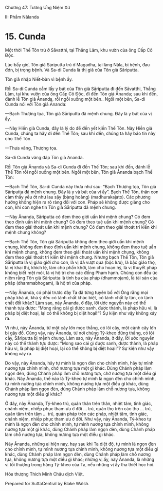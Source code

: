  

Chương 47: Tương Ưng Niệm Xứ

II: Phẩm Nālanda

# 15\. Cunda

Một thời Thế Tôn trú ở Sāvatthi, tại Thắng Lâm, khu vườn của ông Cấp Cô Ðộc.

Lúc bấy giờ, Tôn giả Sāriputta trú ở Magadha, tại làng Nàla, bị bệnh, đau đớn, bị trọng bệnh. Và Sa-di Cunda là thị giả của Tôn giả Sāriputta.

Tôn giả nhập Niết-bàn vì bệnh ấy.

Rồi Sa-di Cunda cầm lấy y bát của Tôn giả Sāriputta đi đến Sāvatthi, Thắng Lâm, tại khu vườn của ông Cấp Cô Ðộc, đi đến Tôn giả Ānanda; sau khi đến, đảnh lễ Tôn giả Ānanda, rồi ngồi xuống một bên.. Ngồi một bên, Sa-di Cunda nói với Tôn giả Ānanda:

—Bạch Thượng tọa, Tôn giả Sāriputta đã mệnh chung. Ðây là y bát của vị ấy.

—Này Hiền giả Cunda, đây là lý do để đến yết kiến Thế Tôn. Này Hiền giả Cunda, chúng ta hãy đi đến Thế Tôn; sau khi đến, chúng ta hãy báo tin này cho Thế Tôn.

—Thưa vâng, Thượng tọa.

Sa-di Cunda vâng đáp Tôn giả Ānanda.

Rồi Tôn giả Ānanda và Sa-di Cunda đi đến Thế Tôn; sau khi đến, đảnh lễ Thế Tôn rồi ngồi xuống một bên. Ngồi một bên, Tôn giả Ānanda bạch Thế Tôn:

—Bạch Thế Tôn, Sa-di Cunda này thưa như sau: “Bạch Thượng tọa, Tôn giả Sāriputta đã mệnh chung. Ðây là y và bát của vị ấy”. Bạch Thế Tôn, thân con cảm thấy yếu ớt như lau sậy (bàng hoàng) (madhurakajato). Các phương hướng không hiện ra rõ ràng đối với con. Pháp sẽ không được giảng cho con, khi con nghe tin Tôn giả Sāriputta đã mệnh chung.

—Này Ānanda, Sāriputta có đem theo giới uẩn khi mệnh chung? Có đem theo định uẩn khi mệnh chung? Có đem theo tuệ uẩn khi mệnh chung? Có đem theo giải thoát uẩn khi mệnh chung? Có đem theo giải thoát tri kiến khi mệnh chung không?

—Bạch Thế Tôn, Tôn giả Sāriputta không đem theo giới uẩn khi mệnh chung, không đem theo định uẩn khi mệnh chung, không đem theo tuệ uẩn khi mệnh chung, không đem theo giải thoát uẩn khi mệnh chung, không đem theo giải thoát tri kiến khi mệnh chung. Nhưng bạch Thế Tôn, Tôn giả Sāriputta là vị giáo giới cho con, là vị đã vượt qua (bộc lưu), là bậc giáo thọ, là vị khai thị, khích lệ, làm cho phấn khởi, làm cho hoan hỷ, là vị thuyết pháp không biết mệt mỏi, là vị hộ trì cho các đồng Phạm hạnh. Chúng con đều ức niệm rằng Tôn giả Sāriputta là tinh ba của pháp (dhammojam), là tài sản của pháp (dhammabhogam), là hộ trì của pháp.

—Này Ānanda, có phải trước đây Ta đã từng tuyên bố với Ông rằng mọi pháp khả ái, khả ý đều có tánh chất khác biệt, có tánh chất ly tán, có tánh chất đổi khác? Làm sao, này Ānanda, ở đây, lời ước nguyền này có thể thành tựu được: “Mong rằng cái gì được sanh, được thành, là pháp hữu vi, là pháp bị diệt hoại, lại có thể không bị diệt hoại!”? Sự kiện như vậy không xảy ra.

Ví như, này Ānanda, từ một cây lớn mọc thẳng, có lõi cây, một cành cây lớn bị gãy đổ. Cũng vậy, này Ānanda, từ nơi chúng Tỷ-kheo đứng thẳng, có lõi cây, Sāriputta bị mệnh chung. Làm sao, này Ānanda, ở đây, lời ước nguyền này có thể thành tựu được: “Mong sao cái gì được sanh, được thành, là pháp hữu vi, là pháp bị diệt hoại, lại có thể không bị diệt hoại!”? Sự kiện như vậy không xảy ra.

Do vậy, này Ānanda, hãy tự mình là ngọn đèn cho chính mình, hãy tự mình nương tựa chính mình, chớ nương tựa một gì khác. Dùng Chánh pháp làm ngọn đèn, dùng Chánh pháp làm chỗ nương tựa, chớ nương tựa một điều gì khác. Này Ānanda, thế nào là Tỷ-kheo tự mình là ngọn đèn cho chính mình, tự mình nương tựa chính mình, không nương tựa một điều gì khác, dùng Chánh pháp làm ngọn đèn, dùng Chánh pháp làm chỗ nương tựa, không nương tựa một điều gì khác?

Ở đây, này Ānanda, Tỷ-kheo trú, quán thân trên thân, nhiệt tâm, tỉnh giác, chánh niệm, nhiếp phục tham ưu ở đời … trú, quán thọ trên các thọ … trú, quán tâm trên tâm … trú, quán pháp trên các pháp, nhiệt tâm, tỉnh giác, chánh niệm, nhiếp phục tham ưu ở đời. Như vậy, này Ānanda, Tỷ-kheo tự mình là ngọn đèn cho chính mình, tự mình nương tựa chính mình, không nương tựa một gì khác, dùng Chánh pháp làm ngọn đèn, dùng Chánh pháp làm chỗ nương tựa, không nương tựa một điều gì khác.

Này Ānanda, những ai hiện nay, hay sau khi Ta diệt độ, tự mình là ngọn đèn cho chính mình, tự mình nương tựa chính mình, không nương tựa một điều gì khác, dùng Chánh pháp làm ngọn đèn, dùng Chánh pháp làm chỗ nương tựa, không nương tựa một điều gì khác; những vị ấy, này Ānanda, là những vị tối thượng trong hàng Tỷ-kheo của Ta, nếu những vị ấy tha thiết học hỏi.

Hòa thượng Thích Minh Châu dịch Việt.

Prepared for SuttaCentral by Blake Walsh.